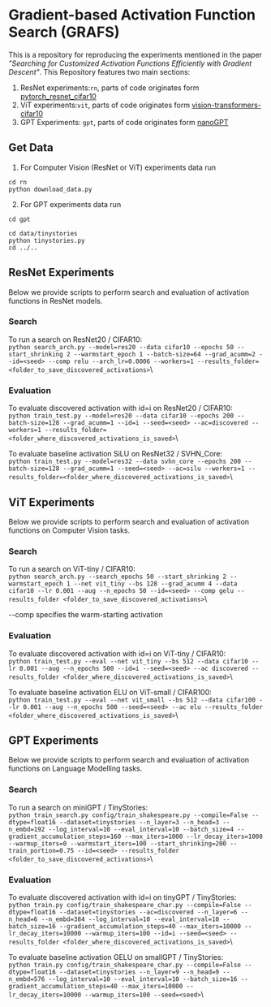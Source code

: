 # Gradient-based Activation Function Search (GRAFS)

This is a repository for reproducing the experiments mentioned in the paper _"Searching for Customized Activation Functions
Efficiently with Gradient Descent"_.
This Repository features two main sections:

1. ResNet experiments:`rn`, parts of code originates form [pytorch_resnet_cifar10](https://github.com/akamaster/pytorch_resnet_cifar10)
2. ViT experiments:`vit`, parts of code originates form [vision-transformers-cifar10](https://github.com/kentaroy47/vision-transformers-cifar10)
3. GPT Experiments: `gpt`, parts of code originates form [nanoGPT](https://github.com/karpathy/nanoGPT)


## Get Data
1. For Computer Vision (ResNet or ViT) experiments data run

```
cd rn
python download_data.py
```

2. For GPT experiments data run

```
cd gpt

cd data/tinystories
python tinystories.py
cd ../..
```

## ResNet Experiments

Below we provide scripts to perform search and evaluation of activation functions in ResNet models.

### Search

To run a search on ResNet20 / CIFAR10:\
`python search_arch.py --model=res20 --data cifar10 --epochs 50 --start_shrinking 2 --warmstart_epoch 1 --batch-size=64 --grad_acumm=2 --id=<seed> --comp relu --arch_lr=0.0006 --workers=1 --results_folder=<folder_to_save_discovered_activations>`\


### Evaluation

To evaluate discovered activation with id=i on ResNet20 / CIFAR10:\
`python train_test.py --model=res20 --data cifar10 --epochs 200 --batch-size=128 --grad_acumm=1 --id=i --seed=<seed> --ac=discovered --workers=1 --results_folder=<folder_where_discovered_activations_is_saved>`\

To evaluate baseline activation SiLU on ResNet32 / SVHN_Core:\
`python train_test.py --model=res32 --data svhn_core --epochs 200 --batch-size=128 --grad_acumm=1 --seed=<seed> --ac=silu --workers=1 --results_folder=<folder_where_discovered_activations_is_saved>`\


## ViT Experiments

Below we provide scripts to perform search and evaluation of activation functions on Computer Vision tasks.

### Search

To run a search on ViT-tiny / CIFAR10:\
`python search_arch.py --search_epochs 50 --start_shrinking 2 --warmstart_epoch 1 --net vit_tiny --bs 128 --grad_acumm 4 --data cifar10 --lr 0.001 --aug --n_epochs 50 --id=<seed> --comp gelu --results_folder <folder_to_save_discovered_activations>`\

--comp specifies the warm-starting activation


### Evaluation


To evaluate discovered activation with id=i on ViT-tiny / CIFAR10:\
`python train_test.py --eval --net vit_tiny --bs 512 --data cifar10 --lr 0.001 --aug --n_epochs 500 --id=i --seed=<seed> --ac discovered --results_folder <folder_where_discovered_activations_is_saved>`\

To evaluate baseline activation ELU on ViT-small / CIFAR100:\
`python train_test.py --eval --net vit_small --bs 512 --data cifar100 --lr 0.001 --aug --n_epochs 500 --seed=<seed> --ac elu --results_folder <folder_where_discovered_activations_is_saved>`\



## GPT Experiments

Below we provide scripts to perform search and evaluation of activation functions on Language Modelling tasks.

### Search

To run a search on miniGPT / TinyStories:\
`python train_search.py config/train_shakespeare.py --compile=False --dtype=float16 --dataset=tinystories --n_layer=3 --n_head=3 --n_embd=192 --log_interval=10 --eval_interval=10 --batch_size=4 --gradient_accumulation_steps=160 --max_iters=1000 --lr_decay_iters=1000 --warmup_iters=0 --warmstart_iters=100 --start_shrinking=200 --train_portion=0.75 --id=<seed> --results_folder <folder_to_save_discovered_activations>`\


### Evaluation


To evaluate discovered activation with id=i on tinyGPT / TinyStories:\
`python train.py config/train_shakespeare_char.py --compile=False --dtype=float16 --dataset=tinystories --ac=discovered --n_layer=6 --n_head=6 --n_embd=384 --log_interval=10 --eval_interval=10 --batch_size=16 --gradient_accumulation_steps=40 --max_iters=10000 --lr_decay_iters=10000 --warmup_iters=100 --id=i --seed=<seed> --results_folder <folder_where_discovered_activations_is_saved>`\

To evaluate baseline activation GELU on smallGPT / TinyStories:\
`python train.py config/train_shakespeare_char.py --compile=False --dtype=float16 --dataset=tinystories --n_layer=9 --n_head=9 --n_embd=576 --log_interval=10 --eval_interval=10 --batch_size=16 --gradient_accumulation_steps=40 --max_iters=10000 --lr_decay_iters=10000 --warmup_iters=100 --seed=<seed>`\
